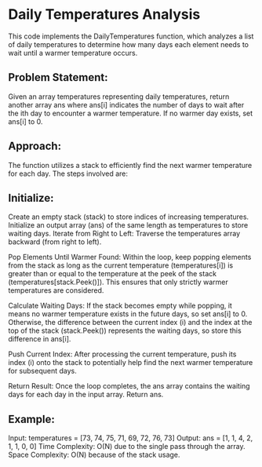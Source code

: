 # Daily Temperatures Analysis

This code implements the DailyTemperatures function, which analyzes a list of daily temperatures to determine how many days each element needs to wait until a warmer temperature occurs.

## Problem Statement:

Given an array temperatures representing daily temperatures, return another array ans where ans[i] indicates the number of days to wait after the ith day to encounter a warmer temperature. If no warmer day exists, set ans[i] to 0.

## Approach:

The function utilizes a stack to efficiently find the next warmer temperature for each day. The steps involved are:

## Initialize:
Create an empty stack (stack) to store indices of increasing temperatures.
Initialize an output array (ans) of the same length as temperatures to store waiting days.
Iterate from Right to Left:
Traverse the temperatures array backward (from right to left).

Pop Elements Until Warmer Found:
Within the loop, keep popping elements from the stack as long as the current temperature (temperatures[i]) is greater than or equal to the temperature at the peek of the stack (temperatures[stack.Peek()]). This ensures that only strictly warmer temperatures are considered.

Calculate Waiting Days:
If the stack becomes empty while popping, it means no warmer temperature exists in the future days, so set ans[i] to 0.
Otherwise, the difference between the current index (i) and the index at the top of the stack (stack.Peek()) represents the waiting days, so store this difference in ans[i].

Push Current Index:
After processing the current temperature, push its index (i) onto the stack to potentially help find the next warmer temperature for subsequent days.

Return Result:
Once the loop completes, the ans array contains the waiting days for each day in the input array. Return ans.

## Example:

Input: temperatures = [73, 74, 75, 71, 69, 72, 76, 73]
Output: ans = [1, 1, 4, 2, 1, 1, 0, 0]
Time Complexity: O(N) due to the single pass through the array.
Space Complexity: O(N) because of the stack usage.
